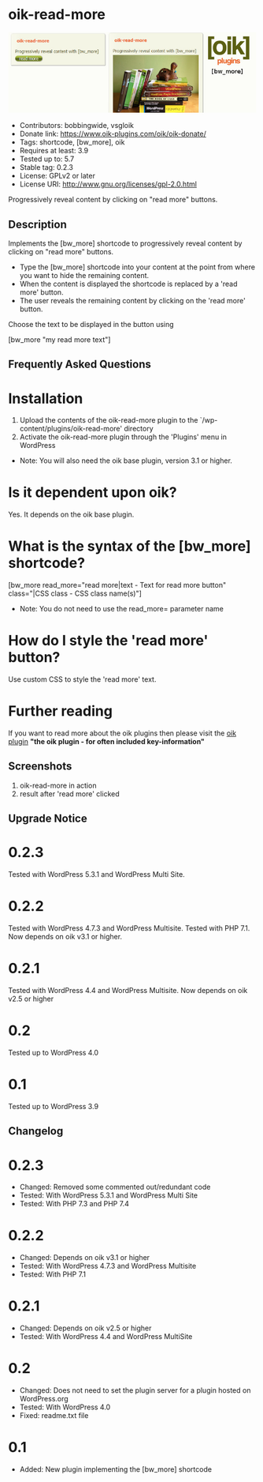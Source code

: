 # oik-read-more 
![banner](https://raw.githubusercontent.com/bobbingwide/oik-read-more/master/assets/oik-read-more-banner-772x250.jpg)
* Contributors: bobbingwide, vsgloik
* Donate link: https://www.oik-plugins.com/oik/oik-donate/
* Tags: shortcode, [bw_more], oik
* Requires at least: 3.9
* Tested up to: 5.7
* Stable tag: 0.2.3
* License: GPLv2 or later
* License URI: http://www.gnu.org/licenses/gpl-2.0.html

Progressively reveal content by clicking on "read more" buttons.

## Description 
Implements the [bw_more] shortcode to progressively reveal content by clicking on "read more" buttons.

* Type the [bw_more] shortcode into your content at the point from where you want to hide the remaining content.
* When the content is displayed the shortcode is replaced by a 'read more' button.
* The user reveals the remaining content by clicking on the 'read more' button.

Choose the text to be displayed in the button using

[bw_more "my read more text"]



## Frequently Asked Questions 

# Installation 
1. Upload the contents of the oik-read-more plugin to the `/wp-content/plugins/oik-read-more' directory
1. Activate the oik-read-more plugin through the 'Plugins' menu in WordPress

* Note: You will also need the oik base plugin, version 3.1 or higher.

# Is it dependent upon oik? 
Yes. It depends on the oik base plugin.

# What is the syntax of the [bw_more] shortcode? 

[bw_more
 read_more="read more|text - Text for read more button"
 class="|CSS class - CSS class name(s)"]


* Note: You do not need to use the read_more= parameter name

# How do I style the 'read more' button? 

Use custom CSS to style the 'read more' text.

# Further reading 
If you want to read more about the oik plugins then please visit the
[oik plugin](https://www.oik-plugins.com/oik)
**"the oik plugin - for often included key-information"**


## Screenshots 
1. oik-read-more in action
2. result after 'read more' clicked

## Upgrade Notice 
# 0.2.3 
Tested with WordPress 5.3.1 and WordPress Multi Site.

# 0.2.2 
Tested with WordPress 4.7.3 and WordPress Multisite. Tested with PHP 7.1. Now depends on oik v3.1 or higher.

# 0.2.1 
Tested with WordPress 4.4 and WordPress Multisite. Now depends on oik v2.5 or higher

# 0.2 
Tested up to WordPress 4.0

# 0.1 
Tested up to WordPress 3.9

## Changelog 
# 0.2.3 
* Changed: Removed some commented out/redundant code
* Tested: With WordPress 5.3.1 and WordPress Multi Site
* Tested: With PHP 7.3 and PHP 7.4

# 0.2.2 
* Changed: Depends on oik v3.1 or higher
* Tested: With WordPress 4.7.3 and WordPress Multisite
* Tested: With PHP 7.1

# 0.2.1 
* Changed: Depends on oik v2.5 or higher
* Tested: With WordPress 4.4 and WordPress MultiSite

# 0.2 
* Changed: Does not need to set the plugin server for a plugin hosted on WordPress.org
* Tested: With WordPress 4.0
* Fixed: readme.txt file

# 0.1 
* Added: New plugin implementing the [bw_more] shortcode

